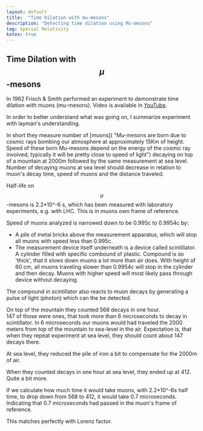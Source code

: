 ```yaml
---
layout: default
title:  "Time Dilation with mu-mesons"
description: "Detecting time dilation using Mu-mesons"
tag: Special Relativity
katex: true
---
```


## Time Dilation with $$\mu$$-mesons

In 1962 Frisch & Smith performed an experiment to demonstrate time dilation with muons (mu-mesons). Video is available in [YouTube](http://youtube.com/watch?v=tbsdrHlLfVQ).

In order to better understand what was going on, I summarize experiment with layman's understanding. 

In short they measure number of [muons]( "Mu-mesons are born due to cosmic rays bombing our atmosphere at approximately 15Km of height.
Speed of these born Mu-mesons depend on the energy of the cosmic ray involved, typically it will be pretty close to speed of light") 
decaying on top of a mountain at 2000m followed by the same measurement at sea level.  
Number of decaying muons at sea level should decrease in relation to muon's decay time, speed of muons and the distance traveled.

Half-life on $$\mu$$-mesons is 2.2*10^-6 s, which has been measured with laboratory experiments, e.g. with LHC. This is in muons own frame of reference.

Speed of muons analyzed is narrowed down to be 0.995c to 0.9954c by:  
- A pile of metal bricks above the measurement apparatus, which will stop all muons with speed less than 0.995c.  
- The measurement device itself underneath is a device called scintillator. A cylinder filled with specific combound of plastic. Compound is so 'thick', that it slows down muons a lot more than air does. With height of 60 cm, all muons traveling slower than 0.9954c will stop in the cylinder and then decay. Muons with higher speed will most likely pass through device without decaying.

The compound in scintillator also reacts to muon decays by generating a pulse of light (photon) which can the be detected.  

On top of the mountain they counted 568 decays in one hour.  
147 of those were ones, that took more than 6 microseconds to decay in scintillator. In 6 microseconds our muons would had traveled the 2000 meters from top of the mountain to sea-level in the air.  Expectation is, that when they repeat experiment at sea level, they should count about 147 decays there.

At sea level, they reduced the pile of iron a bit to compensate for the 2000m of air.

When they counted decays in one hour at sea level, they ended up at 412. Quite a bit more.

If we calculate how much time it would take muons, with 2.2*10^-6s half time, to drop down from 568 to 412, it would take 0.7 microseconds. Indicating that 0.7 microseconds had passed in the muon's frame of reference.

This matches perfectly with Lorenz factor.
















